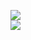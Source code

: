 [![](https://img.shields.io/badge/Made%20With-Github%20Spray-lightgrey.svg?style=for-the-badge&logo=github)](https://github.com/Annihil/github-spray#30353)  
[![](https://i.imgur.com/2DrTn0Z.gif)](https://github.com/Annihil/github-spray)